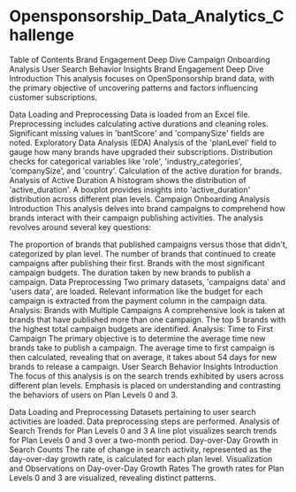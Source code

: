 # Opensponsorship_Data_Analytics_Challenge
Table of Contents
Brand Engagement Deep Dive
Campaign Onboarding Analysis
User Search Behavior Insights
Brand Engagement Deep Dive
Introduction
This analysis focuses on OpenSponsorship brand data, with the primary objective of uncovering patterns and factors influencing customer subscriptions.

Data Loading and Preprocessing
Data is loaded from an Excel file.
Preprocessing includes calculating active durations and cleaning roles.
Significant missing values in 'bantScore' and 'companySize' fields are noted.
Exploratory Data Analysis (EDA)
Analysis of the 'planLevel' field to gauge how many brands have upgraded their subscriptions.
Distribution checks for categorical variables like 'role', 'industry_categories', 'companySize', and 'country'.
Calculation of the active duration for brands.
Analysis of Active Duration
A histogram shows the distribution of 'active_duration'.
A boxplot provides insights into 'active_duration' distribution across different plan levels.
Campaign Onboarding Analysis
Introduction
This analysis delves into brand campaigns to comprehend how brands interact with their campaign publishing activities. The analysis revolves around several key questions:

The proportion of brands that published campaigns versus those that didn't, categorized by plan level.
The number of brands that continued to create campaigns after publishing their first.
Brands with the most significant campaign budgets.
The duration taken by new brands to publish a campaign.
Data Preprocessing
Two primary datasets, 'campaigns data' and 'users data', are loaded.
Relevant information like the budget for each campaign is extracted from the payment column in the campaign data.
Analysis: Brands with Multiple Campaigns
A comprehensive look is taken at brands that have published more than one campaign.
The top 5 brands with the highest total campaign budgets are identified.
Analysis: Time to First Campaign
The primary objective is to determine the average time new brands take to publish a campaign.
The average time to first campaign is then calculated, revealing that on average, it takes about 54 days for new brands to release a campaign.
User Search Behavior Insights
Introduction
The focus of this analysis is on the search trends exhibited by users across different plan levels. Emphasis is placed on understanding and contrasting the behaviors of users on Plan Levels 0 and 3.

Data Loading and Preprocessing
Datasets pertaining to user search activities are loaded.
Data preprocessing steps are performed.
Analysis of Search Trends for Plan Levels 0 and 3
A line plot visualizes search trends for Plan Levels 0 and 3 over a two-month period.
Day-over-Day Growth in Search Counts
The rate of change in search activity, represented as the day-over-day growth rate, is calculated for each plan level.
Visualization and Observations on Day-over-Day Growth Rates
The growth rates for Plan Levels 0 and 3 are visualized, revealing distinct patterns.

